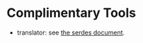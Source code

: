 <!-- SPDX-FileCopyrightText: 2020 David Fong -->
<!-- SPDX-License-Identifier: CC0-1.0 -->
# Complimentary Tools

- translator: see [the serdes document](../../writings/design/serdes.md).
